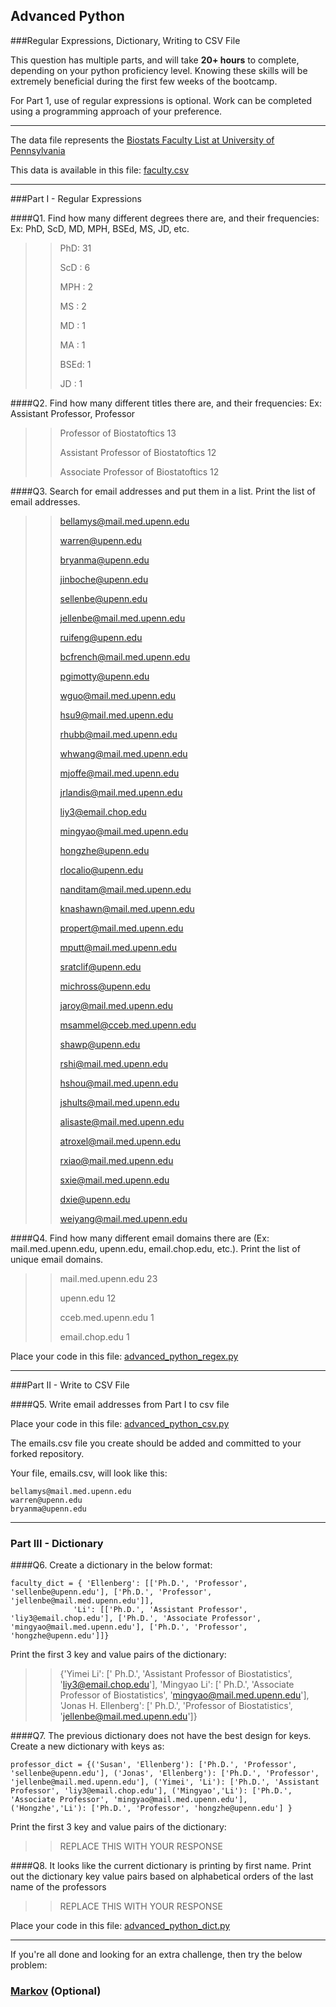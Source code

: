 ## Advanced Python    

###Regular Expressions, Dictionary, Writing to CSV File  

This question has multiple parts, and will take **20+ hours** to complete, depending on your python proficiency level.  Knowing these skills will be extremely beneficial during the first few weeks of the bootcamp.

For Part 1, use of regular expressions is optional.  Work can be completed using a programming approach of your preference. 

---

The data file represents the [Biostats Faculty List at University of Pennsylvania](http://www.med.upenn.edu/cceb/biostat/faculty.shtml)

This data is available in this file:  [faculty.csv](python/faculty.csv)

--- 

###Part I - Regular Expressions  


####Q1. Find how many different degrees there are, and their frequencies: Ex:  PhD, ScD, MD, MPH, BSEd, MS, JD, etc.

>>  PhD: 31
>>
>>  ScD : 6
>>    
>>  MPH : 2
>>   
>>  MS  : 2
>>   
>> MD  : 1
>>  
>>  MA  : 1
>>  
>>  BSEd: 1
>>   
>>  JD  : 1


####Q2. Find how many different titles there are, and their frequencies:  Ex:  Assistant Professor, Professor

>> Professor of Biostatoftics           13
>>
>> Assistant Professor of Biostatoftics 12
>>
>> Associate Professor of Biostatoftics 12


####Q3. Search for email addresses and put them in a list.  Print the list of email addresses.

>>  bellamys@mail.med.upenn.edu
>>
>>  warren@upenn.edu
>>
>>  bryanma@upenn.edu
>>
>>  jinboche@upenn.edu
>>
>>  sellenbe@upenn.edu
>>
>>  jellenbe@mail.med.upenn.edu
>>
>>  ruifeng@upenn.edu
>>
>>  bcfrench@mail.med.upenn.edu
>>
>>  pgimotty@upenn.edu
>>
>>  wguo@mail.med.upenn.edu
>>
>>  hsu9@mail.med.upenn.edu
>>
>>  rhubb@mail.med.upenn.edu
>>
>>  whwang@mail.med.upenn.edu
>>
>>  mjoffe@mail.med.upenn.edu
>>
>>  jrlandis@mail.med.upenn.edu
>>
>>  liy3@email.chop.edu
>>
>>  mingyao@mail.med.upenn.edu
>>
>>  hongzhe@upenn.edu
>>
>>  rlocalio@upenn.edu
>>
>>  nanditam@mail.med.upenn.edu
>>
>>  knashawn@mail.med.upenn.edu
>>
>>  propert@mail.med.upenn.edu
>>
>>  mputt@mail.med.upenn.edu
>>
>>  sratclif@upenn.edu
>>
>>  michross@upenn.edu
>>
>>  jaroy@mail.med.upenn.edu
>>
>>  msammel@cceb.med.upenn.edu
>>
>>  shawp@upenn.edu
>>
>>  rshi@mail.med.upenn.edu
>>
>>  hshou@mail.med.upenn.edu
>>
>>  jshults@mail.med.upenn.edu
>>
>>  alisaste@mail.med.upenn.edu
>>
>>  atroxel@mail.med.upenn.edu
>>
>>  rxiao@mail.med.upenn.edu
>>
>>  sxie@mail.med.upenn.edu
>>
>>  dxie@upenn.edu
>>
>>  weiyang@mail.med.upenn.edu


####Q4. Find how many different email domains there are (Ex:  mail.med.upenn.edu, upenn.edu, email.chop.edu, etc.).  Print the list of unique email domains.

>> mail.med.upenn.edu  23
>>
>> upenn.edu           12
>>
>> cceb.med.upenn.edu   1
>>
>> email.chop.edu       1

Place your code in this file: [advanced_python_regex.py](python/advanced_python_regex.py)

---

###Part II - Write to CSV File

####Q5.  Write email addresses from Part I to csv file

Place your code in this file: [advanced_python_csv.py](python/advanced_python_csv.py)

The emails.csv file you create should be added and committed to your forked repository.

Your file, emails.csv, will look like this:
```
bellamys@mail.med.upenn.edu
warren@upenn.edu
bryanma@upenn.edu
```

---

### Part III - Dictionary

####Q6.  Create a dictionary in the below format:
```
faculty_dict = { 'Ellenberg': [['Ph.D.', 'Professor', 'sellenbe@upenn.edu'], ['Ph.D.', 'Professor', 'jellenbe@mail.med.upenn.edu']],
              'Li': [['Ph.D.', 'Assistant Professor', 'liy3@email.chop.edu'], ['Ph.D.', 'Associate Professor', 'mingyao@mail.med.upenn.edu'], ['Ph.D.', 'Professor', 'hongzhe@upenn.edu']]}
```
Print the first 3 key and value pairs of the dictionary:

>> {'Yimei Li': [' Ph.D.', 'Assistant Professor of Biostatistics', 'liy3@email.chop.edu'], 'Mingyao Li': [' Ph.D.', 'Associate Professor of Biostatistics', 'mingyao@mail.med.upenn.edu'], 'Jonas H. Ellenberg': [' Ph.D.', 'Professor of Biostatistics', 'jellenbe@mail.med.upenn.edu']}

####Q7.  The previous dictionary does not have the best design for keys.  Create a new dictionary with keys as:

```
professor_dict = {('Susan', 'Ellenberg'): ['Ph.D.', 'Professor', 'sellenbe@upenn.edu'], ('Jonas', 'Ellenberg'): ['Ph.D.', 'Professor', 'jellenbe@mail.med.upenn.edu'], ('Yimei', 'Li'): ['Ph.D.', 'Assistant Professor', 'liy3@email.chop.edu'], ('Mingyao','Li'): ['Ph.D.', 'Associate Professor', 'mingyao@mail.med.upenn.edu'], ('Hongzhe','Li'): ['Ph.D.', 'Professor', 'hongzhe@upenn.edu'] }
```

Print the first 3 key and value pairs of the dictionary:

>> REPLACE THIS WITH YOUR RESPONSE

####Q8.  It looks like the current dictionary is printing by first name.  Print out the dictionary key value pairs based on alphabetical orders of the last name of the professors

>> REPLACE THIS WITH YOUR RESPONSE

Place your code in this file: [advanced_python_dict.py](python/advanced_python_dict.py)

--- 

If you're all done and looking for an extra challenge, then try the below problem:  

### [Markov](python/markov.py) (Optional)

